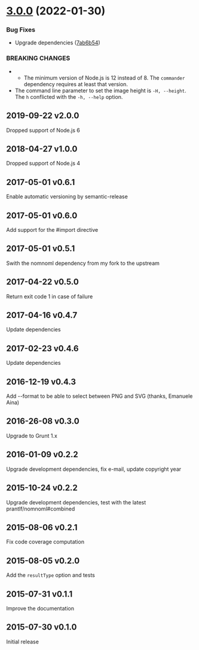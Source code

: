 # [3.0.0](https://github.com/prantlf/nomnoml-cli/compare/v2.0.0...v3.0.0) (2022-01-30)


### Bug Fixes

* Upgrade dependencies ([7ab6b54](https://github.com/prantlf/nomnoml-cli/commit/7ab6b541fef2b740e68d983add4d744f7b506fc7))


### BREAKING CHANGES

* * The minimum version of Node.js is 12 instead of 8. The `commander` dependency requires at least that version.
* The command line parameter to set the image height is `-H, --height`. The `h` conflicted with the `-h, --help` option.

## 2019-09-22   v2.0.0

Dropped support of Node.js 6

## 2018-04-27   v1.0.0

Dropped support of Node.js 4

## 2017-05-01   v0.6.1

Enable automatic versioning by semantic-release

## 2017-05-01   v0.6.0

Add support for the #import directive

## 2017-05-01   v0.5.1

Swith the nomnoml dependency from my fork to the upstream

## 2017-04-22   v0.5.0

Return exit code 1 in case of failure

## 2017-04-16   v0.4.7

Update dependencies

## 2017-02-23   v0.4.6

Update dependencies

## 2016-12-19   v0.4.3

Add --format to be able to select between PNG and SVG (thanks, Emanuele Aina)

## 2016-26-08   v0.3.0

Upgrade to Grunt 1.x

## 2016-01-09   v0.2.2

Upgrade development dependencies, fix e-mail, update copyright year

## 2015-10-24   v0.2.2

Upgrade development dependencies, test with the latest prantlf/nomnoml#combined

## 2015-08-06   v0.2.1

Fix code coverage computation

## 2015-08-05   v0.2.0

Add the `resultType` option and tests

## 2015-07-31   v0.1.1

Improve the documentation

## 2015-07-30   v0.1.0

Initial release
